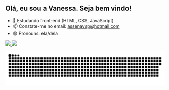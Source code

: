 ## Olá, eu sou a Vanessa. Seja bem vindo!

- 🌱 Estudando front-end (HTML, CSS, JavaScript)
- 📫 Constate-me no email: assenavsp@hotmail.com
- 😄 Pronouns: ela/dela

<div>
  <a href="https://github.com/VanessaGomesdeOliveira">
  <img height="160em" src="https://github-readme-stats.vercel.app/api?username=VanessaGomesdeOliveira&show_icons=true&theme=buefy&include_all_commits=true&count_private=true"/>
  <img height="160em" src="https://github-readme-stats.vercel.app/api/top-langs/?username=VanessaGomesdeOliveira&layout=compact&langs_count=7&theme=buefy"/>
</div>

   ![Snake animation](https://github.com/VanessaGomesdeOliveira/VanessaGomesdeOliveira/blob/output/github-contribution-grid-snake.svg)
